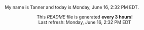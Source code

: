 My name is Tanner and today is Monday, June 16, 2:32 PM EDT.

<p align="center">This <i>README</i> file is generated <b>every 3 hours</b>!</br>Last refresh: Monday, June 16, 2:32 PM EDT<br /></p>
